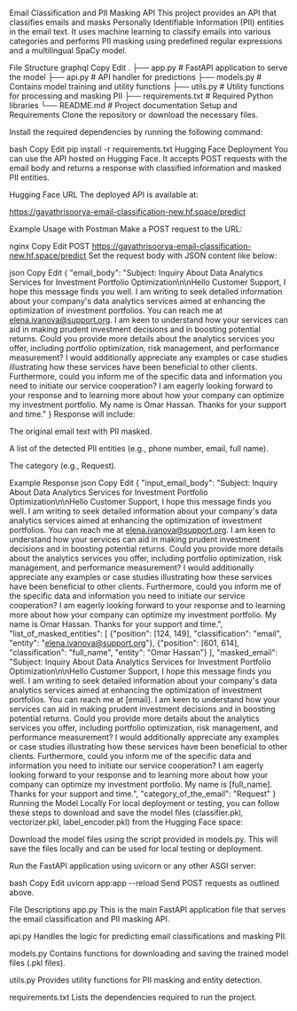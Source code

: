 Email Classification and PII Masking API
This project provides an API that classifies emails and masks Personally Identifiable Information (PII) entities in the email text. It uses machine learning to classify emails into various categories and performs PII masking using predefined regular expressions and a multilingual SpaCy model.

File Structure
graphql
Copy
Edit
.
├── app.py            # FastAPI application to serve the model
├── api.py            # API handler for predictions
├── models.py         # Contains model training and utility functions
├── utils.py          # Utility functions for processing and masking PII
├── requirements.txt  # Required Python libraries
└── README.md         # Project documentation
Setup and Requirements
Clone the repository or download the necessary files.

Install the required dependencies by running the following command:

bash
Copy
Edit
pip install -r requirements.txt
Hugging Face Deployment
You can use the API hosted on Hugging Face. It accepts POST requests with the email body and returns a response with classified information and masked PII entities.

Hugging Face URL
The deployed API is available at:

https://gayathrisoorya-email-classification-new.hf.space/predict

Example Usage with Postman
Make a POST request to the URL:

nginx
Copy
Edit
POST https://gayathrisoorya-email-classification-new.hf.space/predict
Set the request body with JSON content like below:

json
Copy
Edit
{
    "email_body": "Subject: Inquiry About Data Analytics Services for Investment Portfolio Optimization\n\nHello Customer Support, I hope this message finds you well. I am writing to seek detailed information about your company's data analytics services aimed at enhancing the optimization of investment portfolios. You can reach me at elena.ivanova@support.org. I am keen to understand how your services can aid in making prudent investment decisions and in boosting potential returns. Could you provide more details about the analytics services you offer, including portfolio optimization, risk management, and performance measurement? I would additionally appreciate any examples or case studies illustrating how these services have been beneficial to other clients. Furthermore, could you inform me of the specific data and information you need to initiate our service cooperation? I am eagerly looking forward to your response and to learning more about how your company can optimize my investment portfolio. My name is Omar Hassan. Thanks for your support and time."
}
Response will include:

The original email text with PII masked.

A list of the detected PII entities (e.g., phone number, email, full name).

The category (e.g., Request).

Example Response
json
Copy
Edit
{
  "input_email_body": "Subject: Inquiry About Data Analytics Services for Investment Portfolio Optimization\n\nHello Customer Support, I hope this message finds you well. I am writing to seek detailed information about your company's data analytics services aimed at enhancing the optimization of investment portfolios. You can reach me at elena.ivanova@support.org. I am keen to understand how your services can aid in making prudent investment decisions and in boosting potential returns. Could you provide more details about the analytics services you offer, including portfolio optimization, risk management, and performance measurement? I would additionally appreciate any examples or case studies illustrating how these services have been beneficial to other clients. Furthermore, could you inform me of the specific data and information you need to initiate our service cooperation? I am eagerly looking forward to your response and to learning more about how your company can optimize my investment portfolio. My name is Omar Hassan. Thanks for your support and time.",
  "list_of_masked_entities": [
    {"position": [124, 149], "classification": "email", "entity": "elena.ivanova@support.org"},
    {"position": [601, 614], "classification": "full_name", "entity": "Omar Hassan"}
  ],
  "masked_email": "Subject: Inquiry About Data Analytics Services for Investment Portfolio Optimization\n\nHello Customer Support, I hope this message finds you well. I am writing to seek detailed information about your company's data analytics services aimed at enhancing the optimization of investment portfolios. You can reach me at [email]. I am keen to understand how your services can aid in making prudent investment decisions and in boosting potential returns. Could you provide more details about the analytics services you offer, including portfolio optimization, risk management, and performance measurement? I would additionally appreciate any examples or case studies illustrating how these services have been beneficial to other clients. Furthermore, could you inform me of the specific data and information you need to initiate our service cooperation? I am eagerly looking forward to your response and to learning more about how your company can optimize my investment portfolio. My name is [full_name]. Thanks for your support and time.",
  "category_of_the_email": "Request"
}
Running the Model Locally
For local deployment or testing, you can follow these steps to download and save the model files (classifier.pkl, vectorizer.pkl, label_encoder.pkl) from the Hugging Face space:

Download the model files using the script provided in models.py. This will save the files locally and can be used for local testing or deployment.

Run the FastAPI application using uvicorn or any other ASGI server:

bash
Copy
Edit
uvicorn app:app --reload
Send POST requests as outlined above.

File Descriptions
app.py
This is the main FastAPI application file that serves the email classification and PII masking API.

api.py
Handles the logic for predicting email classifications and masking PII.

models.py
Contains functions for downloading and saving the trained model files (.pkl files).

utils.py
Provides utility functions for PII masking and entity detection.

requirements.txt
Lists the dependencies required to run the project.
